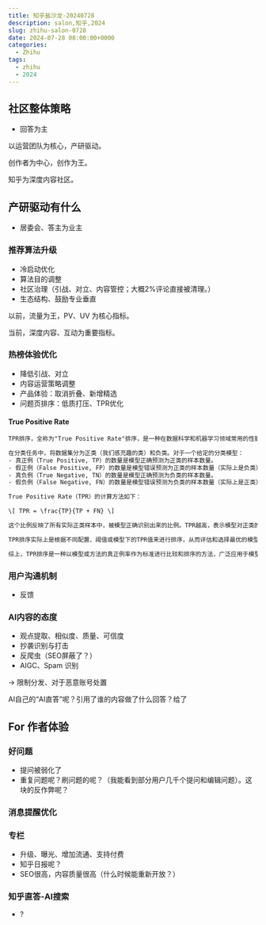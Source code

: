 ```yaml
---
title: 知乎盐沙龙-20240728
description: salon,知乎,2024
slug: zhihu-salon-0728
date: 2024-07-28 08:00:00+0000
categories:
  - Zhihu
tags:
  - zhihu
  - 2024
---
```


## 社区整体策略

- 回答为主

以运营团队为核心，产研驱动。

创作者为中心，创作为王。

知乎为深度内容社区。

## 产研驱动有什么

- 居委会、答主为业主

### 推荐算法升级

- 冷启动优化
- 算法目的调整
- 社区治理（引战、对立、内容管控；大概2%评论直接被清理。）
- 生态结构、鼓励专业垂直

以前，流量为王，PV、UV 为核心指标。

当前，深度内容、互动为重要指标。

### 热榜体验优化

- 降低引战、对立
- 内容运营策略调整
- 产品体验：取消折叠、新增精选
- 问题页排序：低质打压、TPR优化


#### True Positive Rate

```txt
TPR排序，全称为"True Positive Rate"排序，是一种在数据科学和机器学习领域常用的性能评估方式，尤其在处理分类任务时。"True Positive Rate"（真正例率），也被称为敏感度（Sensitivity）或召回率（Recall），是用于衡量模型正确识别正类的能力。

在分类任务中，将数据集分为正类（我们感充趣的类）和负类。对于一个给定的分类模型：
- 真正例（True Positive, TP）的数量是模型正确预测为正类的样本数量。
- 假正例（False Positive, FP）的数量是模型错误预测为正类的样本数量（实际上是负类）。
- 真负例（True Negative, TN）的数量是模型正确预测为负类的样本数量。
- 假负例（False Negative, FN）的数量是模型错误预测为负类的样本数量（实际上是正类）。

True Positive Rate（TPR）的计算方法如下：

\[ TPR = \frac{TP}{TP + FN} \]

这个比例反映了所有实际正类样本中，被模型正确识别出来的比例。TPR越高，表示模型对正类的识别能力越强。

TPR排序实际上是根据不同配置、阈值或模型下的TPR值来进行排序，从而评估和选择最优的模型或设置。在某些应用场景，如疾病筛查或欺诈检测中，高TPR尤为重要，因为我们希望尽可能多地识别出所有可能的正类（如病例或欺诈行为），即使这意味着会有更多的假正例（FP）。

综上，TPR排序是一种以模型或方法的真正例率作为标准进行比较和排序的方法，广泛应用于模型选择和性能比较中。
```

### 用户沟通机制

- 反馈

### AI内容的态度

- 观点提取、相似度、质量、可信度
- 抄袭识别与打击
- 反爬虫（SEO屏蔽了？）
- AIGC、Spam 识别

-> 限制分发、对于恶意账号处置

AI自己的“AI直答”呢？引用了谁的内容做了什么回答？给了

## For 作者体验

### 好问题

- 提问被弱化了
- 重复问题呢？刷问题的呢？（我能看到部分用户几千个提问和编辑问题）。这块的反作弊呢？

### 消息提醒优化

### 专栏

- 升级、曝光、增加流通、支持付费
- 知乎日报呢？
- SEO很高，内容质量很高（什么时候能重新开放？）


### 知乎直答-AI搜索

- ?